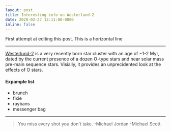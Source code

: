 ```yaml
---
layout: post
title: Interesting info on Westerlund-2
date: 2020-02-27 12:11:00-0000
inline: false
---
```


First attempt at editing this post. 
This is a horizontal line
***

<a href="https://en.wikipedia.org/wiki/Westerlund_2" target="blank">Westerlund-2</a> is a very recently born star cluster with an age of ~1-2 Myr, dated by the current presence of a dozen O-type stars and near solar mass pre-main sequence stars. Visially, it provides an unprecidented look at the effects of O stars.

#### Expample list
<ul>
    <li>brunch</li>
    <li>fixie</li>
    <li>raybans</li>
    <li>messenger bag</li>
</ul>


***

> You miss every shot you don't take. -Michael Jordan
> -Michael Scott

